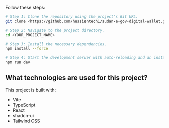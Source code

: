
Follow these steps:

```sh
# Step 1: Clone the repository using the project's Git URL.
git clone <https://github.com/hussientech1/sudan-e-gov-digital-wallet.git>

# Step 2: Navigate to the project directory.
cd <YOUR_PROJECT_NAME>

# Step 3: Install the necessary dependencies.
npm install --force

# Step 4: Start the development server with auto-reloading and an instant preview.
npm run dev
```

## What technologies are used for this project?

This project is built with:

- Vite
- TypeScript
- React
- shadcn-ui
- Tailwind CSS